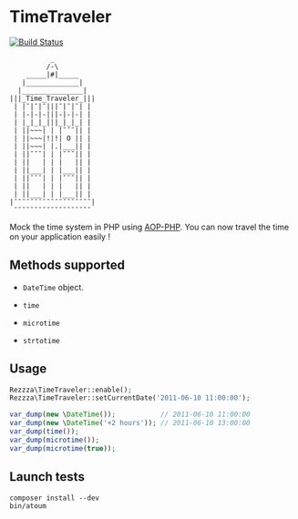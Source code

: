 TimeTraveler
===========

[![Build Status](https://secure.travis-ci.org/rezzza/TimeTraveler.png)](http://travis-ci.org/rezzza/TimeTraveler)

`````
          _
         /-\
    _____|#|_____
   |_____________|
  |_______________|
|||_Time_Traveler_|||
 | |¯|¯|¯|||¯|¯|¯| |
 | |-|-|-|||-|-|-| |
 | |_|_|_|||_|_|_| |
 | ||~~~| | |¯¯¯|| |
 | ||~~~|!|!| O || |
 | ||~~~| |.|___|| |
 | ||¯¯¯| | |¯¯¯|| |
 | ||   | | |   || |
 | ||___| | |___|| |
 | ||¯¯¯| | |¯¯¯|| |
 | ||   | | |   || |
 | ||___| | |___|| |
|¯¯¯¯¯¯¯¯¯¯¯¯¯¯¯¯¯¯¯|
 ¯¯¯¯¯¯¯¯¯¯¯¯¯¯¯¯¯¯¯
`````

Mock the time system in PHP using [AOP-PHP](https://github.com/AOP-PHP/AOP). You can now travel the time on your application easily !


Methods supported
-----------------

- `DateTime` object.

- `time`
- `microtime`
- `strtotime`

Usage
-----

```php
Rezzza\TimeTraveler::enable();
Rezzza\TimeTraveler::setCurrentDate('2011-06-10 11:00:00');

var_dump(new \DateTime());           // 2011-06-10 11:00:00
var_dump(new \DateTime('+2 hours')); // 2011-06-10 13:00:00
var_dump(time());
var_dump(microtime());
var_dump(microtime(true));
```


Launch tests
------------

```
composer install --dev
bin/atoum
```
